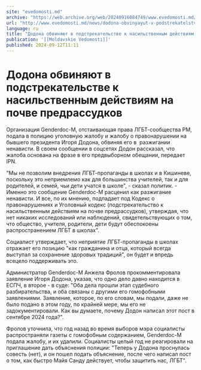 ```yaml
---
site: "evedomosti.md"
archive: "https://web.archive.org/web/20240916084749/www.evedomosti.md/news/dodona-obvinyayut-v-podstrekatelstve-k-nasilstvennym-dejstvi"
url: "http://www.evedomosti.md/news/dodona-obvinyayut-v-podstrekatelstve-k-nasilstvennym-dejstvi"
language: ru
title: "Додона обвиняют в подстрекательстве к насильственным действиям на почве предрассудков"
publication: '[[Moldavskie Vedomosti]]'
published: 2024-09-12T11:11
---
```


# Додона обвиняют в подстрекательстве к насильственным действиям на почве предрассудков

Организация Genderdoc-M, отстаивающая права ЛГБТ-сообщества РМ, подала в полицию уголовную жалобу и жалобу о правонарушении на бывшего президента Игоря Додона, обвиняя его в  разжигании ненависти. В своем сообщении в соцсетях Додон рассказал, что жалоба основана на фразе в его предвыборном обещании, передает IPN.

"Мы не позволим внедрения ЛГБТ-пропаганды в школах и в Кишиневе, поскольку это неприемлемо как для большинства учителей, так и для родителей, и семей, чьи дети учатся в школе", - сказал политик. - Именно это сообщение Genderdoc-M расценил как разжигание ненависти. И все, по их мнению, подпадает под Кодекс о правонарушениях и Уголовный кодекс (подстрекательство к насильственным действиям на почве предрассудков), утверждая, что нет никаких исследований или наблюдений, свидетельствующих о том, что общество, учителя, родители, дети будут обеспокоены распространением ЛГБТ в школах".

Социалист утверждает, что неприятие ЛГБТ-пропаганды в школах отражает его позицию "как гражданина и отца, который всегда выступал за сохранение здоровых традиций", он будет и впредь всецело поддерживать это.

Администратор Genderdoc-M Анжела Фролов прокомментировала заявление Игоря Додона, указав, что одно дело давно находится в ЕСПЧ, в второе - в суде: "Оба дела прошли этап судебного разбирательства, и оба связаны с другими его гомофобными заявлениями. Заявление, которое, по его словам, мы подали, даже не было подано в этом году, по крайней мере, мы его не задокументировали. Как вы думаете, почему Додон написал этот пост в сентябре 2024 года?".

Фролов уточнила, что год назад во время выборов мэра социалисты распространяли газеты с гомофобным содержанием, Genderdoc-M подала жалобу, и их удалили. Социалисты целый год не реагировали на приглашение дать объяснения полиции: "Теперь у Додона проснулась совесть (нет), и он пошел подать объяснение, после чего написал пост о том, как быстро Майя Санду действует, чтобы защитить нас, ЛГБТ".